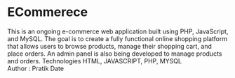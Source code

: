 # ECommerece
This is an ongoing e-commerce web application built using PHP, JavaScript, and MySQL. The goal is to create a fully functional online shopping platform that allows users to browse products, manage their shopping cart, and place orders. An admin panel is also being developed to manage products and orders.  Technologies HTML, JAVASCRIPT, PHP, MYSQL
<br>
Author : Pratik Date 